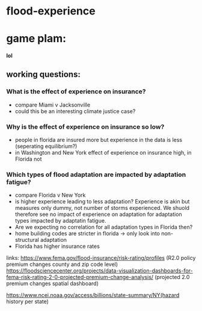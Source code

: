 # flood-experience

# game plam: 
#### lol

## working questions:
### What is the effect of experience on insurance? 
- compare Miami v Jacksonville
- could this be an interesting climate justice case?

### Why is the effect of experience on insurance so low? 
- people in florida are insured more but experience in the data is less (seperating equilibrium?)
- in Washington and New York effect of experience on insurance high, in Florida not  

### Which types of flood adaptation are impacted by adaptation fatigue? 
- compare Florida v New York
- is higher experience leading to less adaptation? Experience is akin but measures only dummy, not number of storms experienced. We shuold therefore see no impact of experience on adaptation for adaptation types impacted by adaptatin fatigue.
- Are we expecting no correlation for all adaptation types in Florida then?
-   home building codes are stricter in florida -> only look into non-structural adaptation
-   Florida has higher insurance rates 



links: 
https://www.fema.gov/flood-insurance/risk-rating/profiles (R2.0 policy premium changes county and zip code level)
https://floodsciencecenter.org/projects/data-visualization-dashboards-for-fema-risk-rating-2-0-projected-premium-change-analysis/ (projected 2.0 premium changes spatial dashboard)

https://www.ncei.noaa.gov/access/billions/state-summary/NY(hazard history per state)

